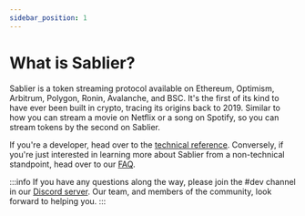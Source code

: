 ```yaml
---
sidebar_position: 1
---
```


# What is Sablier?

Sablier is a token streaming protocol available on Ethereum, Optimism, Arbitrum, Polygon, Ronin, Avalanche, and BSC. It's the first of its kind to have ever been built in crypto, tracing its origins back to 2019. Similar to how you can stream a movie on Netflix or a song on Spotify, so you can stream tokens by the second on Sablier.

If you're a developer, head over to the [technical reference](./technical-reference-v2/contract.SablierV2Comptroller). Conversely, if you're just interested in learning more about Sablier from a
non-technical standpoint, head over to our [FAQ](./faq/basics).

:::info
If you have any questions along the way, please join the #dev channel in our [Discord server](https://discord.gg/bSwRCwWRsT).
Our team, and members of the community, look forward to helping you.‌
:::
